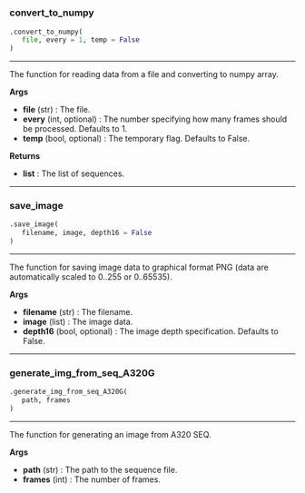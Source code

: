 #


### convert_to_numpy
```python
.convert_to_numpy(
   file, every = 1, temp = False
)
```

---
The function for reading data from a file and converting to numpy array.


**Args**

* **file** (str) : The file.
* **every** (int, optional) : The number specifying how many frames should be processed. Defaults to 1.
* **temp** (bool, optional) : The temporary flag. Defaults to False.


**Returns**

* **list**  : The list of sequences.


----


### save_image
```python
.save_image(
   filename, image, depth16 = False
)
```

---
The function for saving image data to graphical format PNG (data are automatically scaled to 0..255 or 0..65535).


**Args**

* **filename** (str) : The filename.
* **image** (list) : The image data.
* **depth16** (bool, optional) : The image depth specification. Defaults to False.


----


### generate_img_from_seq_A320G
```python
.generate_img_from_seq_A320G(
   path, frames
)
```

---
The function for generating an image from A320 SEQ.


**Args**

* **path** (str) : The path to the sequence file.
* **frames** (int) : The number of frames.

